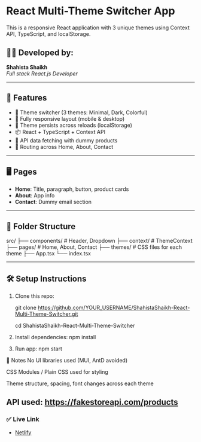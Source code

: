 # React Multi-Theme Switcher App

This is a responsive React application with 3 unique themes using Context API, TypeScript, and localStorage.

## 👩‍💻 Developed by:
**Shahista Shaikh**  
*Full stack React.js Developer*

---

## 🔧 Features

- 🔘 Theme switcher (3 themes: Minimal, Dark, Colorful)
- 📱 Fully responsive layout (mobile & desktop)
- 🎨 Theme persists across reloads (localStorage)
- 📦 React + TypeScript + Context API
- 🧠 API data fetching with dummy products
- 🔁 Routing across Home, About, Contact

---

## 🖥️ Pages

- **Home**: Title, paragraph, button, product cards
- **About**: App info
- **Contact**: Dummy email section

---

## 📂 Folder Structure
src/
├── components/ # Header, Dropdown
├── context/ # ThemeContext
├── pages/ # Home, About, Contact
├── themes/ # CSS files for each theme
├── App.tsx
└── index.tsx


---

## 🛠️ Setup Instructions

1. Clone this repo:
   
      git clone https://github.com/YOUR_USERNAME/ShahistaShaikh-React-Multi-Theme-Switcher.git
      
      cd ShahistaShaikh-React-Multi-Theme-Switcher

3. Install dependencies:
npm install

4. Run app:
npm start

📝 Notes
No UI libraries used (MUI, AntD avoided)

CSS Modules / Plain CSS used for styling

Theme structure, spacing, font changes across each theme

API used: https://fakestoreapi.com/products
---

### ✅ Live Link

- [Netlify](https://netlify.com/)


